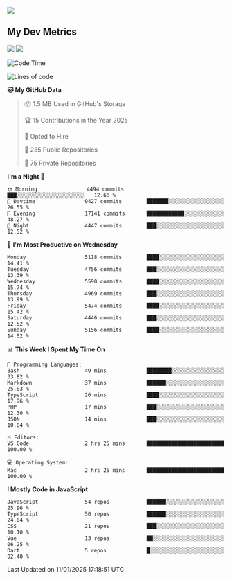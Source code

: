 [<img src="https://img.shields.io/badge/linkedin-%230077B5.svg?&style=for-the-badge&logo=linkedin&logoColor=white" />](https://www.linkedin.com/in/savepong)

<!--
[<img src="https://img.shields.io/badge/pongsiri.pisutakarathada.com-%230077B5.svg?&style=for-the-badge&color=orange" />](https://pongsiri.pisutakarathada.com)
[<img src="https://img.shields.io/badge/apps.saveworld.co-%230077B5.svg?&style=for-the-badge&color=2aa889" />](https://apps.saveworld.co)

[![savepong' github stats](https://github-readme-stats.vercel.app/api?username=savepong&show_icons=true&count_private=true&theme=gotham&hide_border=true&bg_color=00000000&text_color=768390FF)](https://pongsiri.pisutakarathada.com/posts/stats)

[![GitHub Streak](https://github-readme-streak-stats.herokuapp.com?user=savepong&theme=gotham&hide_border=true&background=00000000&dates=768390FF)](https://pongsiri.pisutakarathada.com/posts/stats)

[![Top Langs](https://github-readme-stats.vercel.app/api/top-langs/?username=savepong&layout=compact&langs_count=10&theme=gotham&hide_border=true&bg_color=00000000&text_color=768390FF)](https://pongsiri.pisutakarathada.com/posts/stats)

<!-- [![savepong's wakatime stats](https://github-readme-stats.vercel.app/api/wakatime?username=@savepong&layout=default&theme=gotham&hide_border=true&bg_color=00000000&text_color=768390FF)](https://pongsiri.pisutakarathada.com/posts/stats) -->

## My Dev Metrics

[![](https://komarev.com/ghpvc/?username=savepong&color=blue&label=Profile%20Views)](https://github.com/savepong)
[![](https://img.shields.io/github/followers/savepong?label=GitHub%20Followers)](https://github.com/savepong)

<!--START_SECTION:waka-->
![Code Time](http://img.shields.io/badge/Code%20Time-1%2C706%20hrs%203%20mins-blue)

![Lines of code](https://img.shields.io/badge/From%20Hello%20World%20I%27ve%20Written-66.0%20million%20lines%20of%20code-blue)

**🐱 My GitHub Data** 

> 📦 1.5 MB Used in GitHub's Storage 
 > 
> 🏆 15 Contributions in the Year 2025
 > 
> 💼 Opted to Hire
 > 
> 📜 235 Public Repositories 
 > 
> 🔑 75 Private Repositories 
 > 
**I'm a Night 🦉** 

```text
🌞 Morning                4494 commits        ███░░░░░░░░░░░░░░░░░░░░░░   12.66 % 
🌆 Daytime                9427 commits        ███████░░░░░░░░░░░░░░░░░░   26.55 % 
🌃 Evening                17141 commits       ████████████░░░░░░░░░░░░░   48.27 % 
🌙 Night                  4447 commits        ███░░░░░░░░░░░░░░░░░░░░░░   12.52 % 
```
📅 **I'm Most Productive on Wednesday** 

```text
Monday                   5118 commits        ████░░░░░░░░░░░░░░░░░░░░░   14.41 % 
Tuesday                  4756 commits        ███░░░░░░░░░░░░░░░░░░░░░░   13.39 % 
Wednesday                5590 commits        ████░░░░░░░░░░░░░░░░░░░░░   15.74 % 
Thursday                 4969 commits        ███░░░░░░░░░░░░░░░░░░░░░░   13.99 % 
Friday                   5474 commits        ████░░░░░░░░░░░░░░░░░░░░░   15.42 % 
Saturday                 4446 commits        ███░░░░░░░░░░░░░░░░░░░░░░   12.52 % 
Sunday                   5156 commits        ████░░░░░░░░░░░░░░░░░░░░░   14.52 % 
```


📊 **This Week I Spent My Time On** 

```text
💬 Programming Languages: 
Bash                     49 mins             ████████░░░░░░░░░░░░░░░░░   33.82 % 
Markdown                 37 mins             ██████░░░░░░░░░░░░░░░░░░░   25.83 % 
TypeScript               26 mins             ████░░░░░░░░░░░░░░░░░░░░░   17.96 % 
PHP                      17 mins             ███░░░░░░░░░░░░░░░░░░░░░░   12.30 % 
JSON                     14 mins             ███░░░░░░░░░░░░░░░░░░░░░░   10.04 % 

🔥 Editors: 
VS Code                  2 hrs 25 mins       █████████████████████████   100.00 % 

💻 Operating System: 
Mac                      2 hrs 25 mins       █████████████████████████   100.00 % 
```

**I Mostly Code in JavaScript** 

```text
JavaScript               54 repos            ██████░░░░░░░░░░░░░░░░░░░   25.96 % 
TypeScript               50 repos            ██████░░░░░░░░░░░░░░░░░░░   24.04 % 
CSS                      21 repos            ███░░░░░░░░░░░░░░░░░░░░░░   10.10 % 
Vue                      13 repos            ██░░░░░░░░░░░░░░░░░░░░░░░   06.25 % 
Dart                     5 repos             █░░░░░░░░░░░░░░░░░░░░░░░░   02.40 % 
```




 Last Updated on 11/01/2025 17:18:51 UTC
<!--END_SECTION:waka-->

<!--
**savepong/savepong** is a ✨ _special_ ✨ repository because its `README.md` (this file) appears on your GitHub profile.

Here are some ideas to get you started:

- 🔭 I’m currently working on WebComponents and TypeScript.
- 🌱 I’m currently learning ...
- 👯 I’m looking to collaborate on ...
- 🤔 I’m looking for help with ...
- 💬 Ask me about ...
- 📫 How to reach me: ...
- 😄 Pronouns: ...
- ⚡ Fun fact: ...
-->
